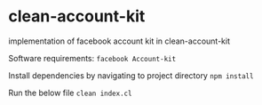 # clean-account-kit
implementation of facebook account kit in clean-account-kit

Software requirements:
`facebook Account-kit`

Install dependencies by navigating to project directory
`npm install`

Run the below file
`clean index.cl`
